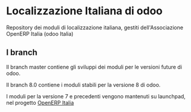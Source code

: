 Localizzazione Italiana di odoo
===============================

Repository dei moduli di localizzazione italiana, gestiti dell'Associazione
OpenERP Italia (odoo Italia)


I branch
--------

Il branch master contiene gli sviluppi dei moduli per le versioni future di odoo.

Il branch 8.0 contiene i moduli stabili per la versione 8 di odoo.

I moduli per la versione 7 e precedenti vengono mantenuti su launchpad, nel
progetto [OpenERP Italia](https://launchpad.net/openobject-italia)
